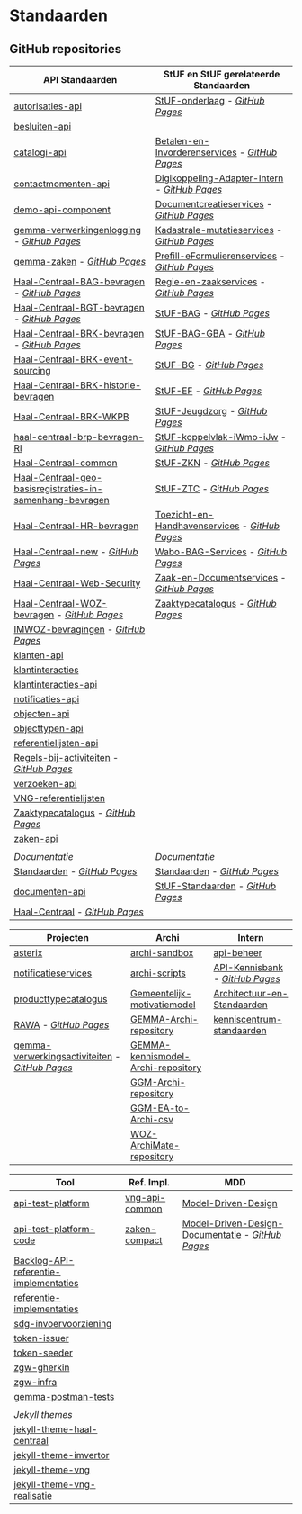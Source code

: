 # Standaarden

## GitHub repositories

| API Standaarden | StUF en StUF gerelateerde Standaarden |
| --- | --- |
| [autorisaties-api](https://github.com/VNG-Realisatie/autorisaties-api) | [StUF-onderlaag](https://github.com/VNG-Realisatie/StUF-onderlaag) - [_GitHub Pages_](https://vng-realisatie.github.io/StUF-onderlaag) |
| [besluiten-api](https://github.com/VNG-Realisatie/besluiten-api) |  |
| [catalogi-api](https://github.com/VNG-Realisatie/catalogi-api) | [Betalen-en-Invorderenservices](https://github.com/VNG-Realisatie/Betalen-en-Invorderenservices) - [_GitHub Pages_](https://vng-realisatie.github.io/Betalen-en-Invorderenservices) |
| [contactmomenten-api](https://github.com/VNG-Realisatie/contactmomenten-api) | [Digikoppeling-Adapter-Intern](https://github.com/VNG-Realisatie/Digikoppeling-Adapter-Intern) - [_GitHub Pages_](https://vng-realisatie.github.io/Digikoppeling-Adapter-Intern) |
| [demo-api-component](https://github.com/VNG-Realisatie/demo-api-component) | [Documentcreatieservices](https://github.com/VNG-Realisatie/Documentcreatieservices) - [_GitHub Pages_](https://vng-realisatie.github.io/Documentcreatieservices) |
| [gemma-verwerkingenlogging](https://github.com/VNG-Realisatie/gemma-verwerkingenlogging) - [_GitHub Pages_](https://vng-realisatie.github.io/gemma-verwerkingenlogging) | [Kadastrale-mutatieservices](https://github.com/VNG-Realisatie/Kadastrale-mutatieservices) - [_GitHub Pages_](https://vng-realisatie.github.io/Kadastrale-mutatieservices) |
| [gemma-zaken](https://github.com/VNG-Realisatie/Hgemma-zaken) - [_GitHub Pages_](https://vng-realisatie.github.io/gemma-zaken) | [Prefill-eFormulierenservices](https://github.com/VNG-Realisatie/Prefill-eFormulierenservices) - [_GitHub Pages_](https://vng-realisatie.github.io/Prefill-eFormulierenservices) |
| [Haal-Centraal-BAG-bevragen](https://github.com/VNG-Realisatie/Haal-Centraal-BAG-bevragen) - [_GitHub Pages_](https://vng-realisatie.github.io/Haal-Centraal-BAG-bevragen) | [Regie-en-zaakservices](https://github.com/VNG-Realisatie/Regie-en-zaakservices) - [_GitHub Pages_](https://vng-realisatie.github.io/Regie-en-zaakservices) |
| [Haal-Centraal-BGT-bevragen](https://github.com/VNG-Realisatie/Haal-Centraal-BGT-bevragen) - [_GitHub Pages_](https://vng-realisatie.github.io/Haal-Centraal-BGT-bevragen) | [StUF-BAG](https://github.com/VNG-Realisatie/StUF-BAG) - [_GitHub Pages_](https://vng-realisatie.github.io/StUF-BAG) |
| [Haal-Centraal-BRK-bevragen](https://github.com/VNG-Realisatie/Haal-Centraal-BRK-bevragen) - [_GitHub Pages_](https://vng-realisatie.github.io/Haal-Centraal-BRK-bevragen) | [StUF-BAG-GBA](https://github.com/VNG-Realisatie/StUF-BAG-GBA) - [_GitHub Pages_](https://vng-realisatie.github.io/StUF-BAG-GBA) |
| [Haal-Centraal-BRK-event-sourcing](https://github.com/VNG-Realisatie/Haal-Centraal-BRK-event-sourcing) | [StUF-BG](https://github.com/VNG-Realisatie/StUF-BG) - [_GitHub Pages_](https://vng-realisatie.github.io/StUF-BG) |
| [Haal-Centraal-BRK-historie-bevragen](https://github.com/VNG-Realisatie/Haal-Centraal-BRK-historie-bevragen) | [StUF-EF](https://github.com/VNG-Realisatie/StUF-EF) - [_GitHub Pages_](https://vng-realisatie.github.io/StUF-EF) |
| [Haal-Centraal-BRK-WKPB](https://github.com/VNG-Realisatie/Haal-Centraal-BRK-WKPB) | [StUF-Jeugdzorg](https://github.com/VNG-Realisatie/StUF-Jeugdzorg) - [_GitHub Pages_](https://vng-realisatie.github.io/StUF-Jeugdzorg) |
| [haal-centraal-brp-bevragen-RI](https://github.com/VNG-Realisatie/haal-centraal-brp-bevragen-RI) | [StUF-koppelvlak-iWmo-iJw](https://github.com/VNG-Realisatie/StUF-koppelvlak-iWmo-iJw) - [_GitHub Pages_](https://vng-realisatie.github.io/StUF-koppelvlak-iWmo-iJw) |
| [Haal-Centraal-common](https://github.com/VNG-Realisatie/Haal-Centraal-common) | [StUF-ZKN](https://github.com/VNG-Realisatie/StUF-ZKN) - [_GitHub Pages_](https://vng-realisatie.github.io/StUF-ZKN) |
| [Haal-Centraal-geo-basisregistraties-in-samenhang-bevragen](https://github.com/VNG-Realisatie/Haal-Centraal-geo-basisregistraties-in-samenhang-bevragen) | [StUF-ZTC](https://github.com/VNG-Realisatie/StUF-ZTC) - [_GitHub Pages_](https://vng-realisatie.github.io/StUF-ZTC) |
| [Haal-Centraal-HR-bevragen](https://github.com/VNG-Realisatie/Haal-Centraal-HR-bevragen) | [Toezicht-en-Handhavenservices](https://github.com/VNG-Realisatie/Toezicht-en-Handhavenservices) - [_GitHub Pages_](https://vng-realisatie.github.io/Toezicht-en-Handhavenservices) |
| [Haal-Centraal-new](https://github.com/VNG-Realisatie/Haal-Centraal-new) - [_GitHub Pages_](https://vng-realisatie.github.io/Haal-Centraal-new) | [Wabo-BAG-Services](https://github.com/VNG-Realisatie/Wabo-BAG-Services) - [_GitHub Pages_](https://vng-realisatie.github.io/Wabo-BAG-Services) |
| [Haal-Centraal-Web-Security](https://github.com/VNG-Realisatie/Haal-Centraal-Web-Security) | [Zaak-en-Documentservices](https://github.com/VNG-Realisatie/Zaak-en-Documentservices) - [_GitHub Pages_](https://vng-realisatie.github.io/Zaak-en-Documentservices) |
| [Haal-Centraal-WOZ-bevragen](https://github.com/VNG-Realisatie/Haal-Centraal-WOZ-bevragen) - [_GitHub Pages_](https://vng-realisatie.github.io/Haal-Centraal-WOZ-bevragen) | [Zaaktypecatalogus](https://github.com/VNG-Realisatie/Zaaktypecatalogus) - [_GitHub Pages_](https://vng-realisatie.github.io/Zaaktypecatalogus) |
| [IMWOZ-bevragingen](https://github.com/VNG-Realisatie/IMWOZ-bevragingen) - [_GitHub Pages_](https://vng-realisatie.github.io/IMWOZ-bevragingen) |  |
| [klanten-api](https://github.com/VNG-Realisatie/klanten-api) |  |
| [klantinteracties](https://github.com/VNG-Realisatie/klantinteracties) |  |
| [klantinteracties-api](https://github.com/VNG-Realisatie/klantinteracties-api) |  |
| [notificaties-api](https://github.com/VNG-Realisatie/notificaties-api) |  |
| [objecten-api](https://github.com/VNG-Realisatie/objecten-api) |  |
| [objecttypen-api](https://github.com/VNG-Realisatie/objecttypen-api) |  |
| [referentielijsten-api](https://github.com/VNG-Realisatie/referentielijsten-api) |  |
| [Regels-bij-activiteiten](https://github.com/VNG-Realisatie/Regels-bij-activiteiten) - [_GitHub Pages_](https://vng-realisatie.github.io/Regels-bij-activiteiten) |  |
| [verzoeken-api](https://github.com/VNG-Realisatie/verzoeken-api) |  |
| [VNG-referentielijsten](https://github.com/VNG-Realisatie/VNG-referentielijsten) |  |
| [Zaaktypecatalogus](https://github.com/VNG-Realisatie/Zaaktypecatalogus) - [_GitHub Pages_](https://vng-realisatie.github.io/Zaaktypecatalogus) |  |
| [zaken-api](https://github.com/VNG-Realisatie/zaken-api) |  |
|  |  |
| *Documentatie* | *Documentatie* |
| [Standaarden](https://github.com/VNG-Realisatie/Standaarden) - [_GitHub Pages_](https://vng-realisatie.github.io/Standaarden) | [Standaarden](https://github.com/VNG-Realisatie/Standaarden) - [_GitHub Pages_](https://vng-realisatie.github.io/Standaarden) |
| [documenten-api](https://github.com/VNG-Realisatie/documenten-api) | [StUF-Standaarden](https://github.com/VNG-Realisatie/StUF-Standaarden) - [_GitHub Pages_](https://vng-realisatie.github.io/StUF-Standaarden) |
| [Haal-Centraal](https://github.com/VNG-Realisatie/Haal-Centraal) - [_GitHub Pages_](https://vng-realisatie.github.io/Haal-Centraal) |  |

| Projecten | Archi | Intern |
| --- | --- | --- |
| [asterix](https://github.com/VNG-Realisatie/asterix) |[archi-sandbox](https://github.com/VNG-Realisatie/archi-sandbox) |[api-beheer](https://github.com/VNG-Realisatie/api-beheer) | 
| [notificatieservices](https://github.com/VNG-Realisatie/notificatieservices) |[archi-scripts](https://github.com/VNG-Realisatie/archi-scripts) |[API-Kennisbank](https://github.com/VNG-Realisatie/API-Kennisbank) - [_GitHub Pages_](https://vng-realisatie.github.io/API-Kennisbank) | 
| [producttypecatalogus](https://github.com/VNG-Realisatie/producttypecatalogus) |[Gemeentelijk-motivatiemodel](https://github.com/VNG-Realisatie/Gemeentelijk-motivatiemodel) |[Architectuur-en-Standaarden](https://github.com/VNG-Realisatie/Architectuur-en-Standaarden) | 
| [RAWA](https://github.com/VNG-Realisatie/RAWA) - [_GitHub Pages_](https://vng-realisatie.github.io/RAWA) |[GEMMA-Archi-repository](https://github.com/VNG-Realisatie/GEMMA-Archi-repository) |[kenniscentrum-standaarden](https://github.com/VNG-Realisatie/kenniscentrum-standaarden) | 
| [gemma-verwerkingsactiviteiten](https://github.com/VNG-Realisatie/gemma-verwerkingsactiviteiten) - [_GitHub Pages_](https://vng-realisatie.github.io/gemma-verwerkingsactiviteiten) |[GEMMA-kennismodel-Archi-repository](https://github.com/VNG-Realisatie/GEMMA-kennismodel-Archi-repository) | | 
|  |[GGM-Archi-repository](https://github.com/VNG-Realisatie/GGM-Archi-repository) | | 
|  |[GGM-EA-to-Archi-csv](https://github.com/VNG-Realisatie/GGM-EA-to-Archi-csv) | | 
|  |[WOZ-ArchiMate-repository](https://github.com/VNG-Realisatie/WOZ-ArchiMate-repository) | | 

| Tool | Ref. Impl. | MDD |
| --- | --- | --- |
| [api-test-platform](https://github.com/VNG-Realisatie/api-test-platform) |[vng-api-common](https://github.com/VNG-Realisatie/vng-api-common) |[Model-Driven-Design](https://github.com/VNG-Realisatie/Model-Driven-Design) | 
| [api-test-platform-code](https://github.com/VNG-Realisatie/api-test-platform-code) |[zaken-compact](https://github.com/VNG-Realisatie/zaken-compact) |[Model-Driven-Design-Documentatie](https://github.com/VNG-Realisatie/Model-Driven-Design-Documentatie) - [_GitHub Pages_](https://vng-realisatie.github.io/Model-Driven-Design-Documentatie) | 
| [Backlog-API-referentie-implementaties](https://github.com/VNG-Realisatie/Backlog-API-referentie-implementaties) | | | 
| [referentie-implementaties](https://github.com/VNG-Realisatie/referentie-implementaties) | | | 
| [sdg-invoervoorziening](https://github.com/VNG-Realisatie/sdg-invoervoorziening) | | | 
| [token-issuer](https://github.com/VNG-Realisatie/token-issuer) | | | 
| [token-seeder](https://github.com/VNG-Realisatie/token-seeder) | | | 
| [zgw-gherkin](https://github.com/VNG-Realisatie/zgw-gherkin) | | | 
| [zgw-infra](https://github.com/VNG-Realisatie/zgw-infra) | | | 
| [gemma-postman-tests](https://github.com/VNG-Realisatie/gemma-postman-tests) | | | 
|  | | | 
| *Jekyll themes* | | | 
| [jekyll-theme-haal-centraal](https://github.com/VNG-Realisatie/jekyll-theme-haal-centraal) | | | 
| [jekyll-theme-imvertor](https://github.com/VNG-Realisatie/jekyll-theme-imvertor) | | | 
| [jekyll-theme-vng](https://github.com/VNG-Realisatie/jekyll-theme-vng) | | | 
| [jekyll-theme-vng-realisatie](https://github.com/VNG-Realisatie/jekyll-theme-vng-realisatie) | | | 
